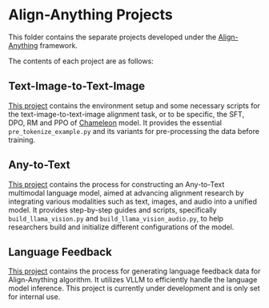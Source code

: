 # Align-Anything Projects

This folder contains the separate projects developed under the [Align-Anything](../README.md) framework.

The contents of each project are as follows:

## Text-Image-to-Text-Image

[This project](./text_image_to_text_image/README.md) contains the environment setup and some necessary scripts for the text-image-to-text-image alignment task, or to be specific, the SFT, DPO, RM and PPO of [Chameleon](https://huggingface.co/facebook/chameleon-7b) model. It provides the essential `pre_tokenize_example.py` and its variants for pre-processing the data before training.

## Any-to-Text

[This project](./any_to_text/README.md) contains the process for constructing an Any-to-Text multimodal language model, aimed at advancing alignment research by integrating various modalities such as text, images, and audio into a unified model. It provides step-by-step guides and scripts, specifically `build_llama_vision.py` and `build_llama_vision_audio.py`, to help researchers build and initialize different configurations of the model.

## Language Feedback

[This project](./lang_feedback/README.md) contains the process for generating language feedback data for Align-Anything algorithm. It utilizes VLLM to efficiently handle the language model inference. This project is currently under development and is only set for internal use.
